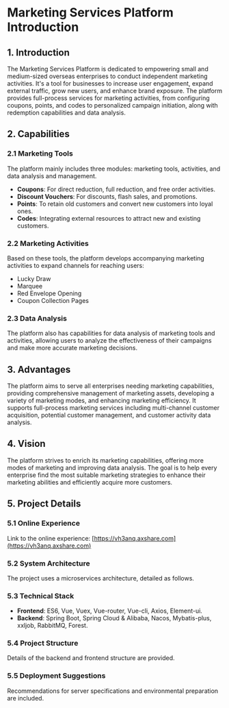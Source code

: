 # Marketing Services Platform Introduction

## 1. Introduction
The Marketing Services Platform is dedicated to empowering small and medium-sized overseas enterprises to conduct independent marketing activities. It's a tool for businesses to increase user engagement, expand external traffic, grow new users, and enhance brand exposure. The platform provides full-process services for marketing activities, from configuring coupons, points, and codes to personalized campaign initiation, along with redemption capabilities and data analysis.

## 2. Capabilities
### 2.1 Marketing Tools
The platform mainly includes three modules: marketing tools, activities, and data analysis and management.
- **Coupons**: For direct reduction, full reduction, and free order activities.
- **Discount Vouchers**: For discounts, flash sales, and promotions.
- **Points**: To retain old customers and convert new customers into loyal ones.
- **Codes**: Integrating external resources to attract new and existing customers.

### 2.2 Marketing Activities
Based on these tools, the platform develops accompanying marketing activities to expand channels for reaching users:
- Lucky Draw
- Marquee
- Red Envelope Opening
- Coupon Collection Pages

### 2.3 Data Analysis
The platform also has capabilities for data analysis of marketing tools and activities, allowing users to analyze the effectiveness of their campaigns and make more accurate marketing decisions.

## 3. Advantages
The platform aims to serve all enterprises needing marketing capabilities, providing comprehensive management of marketing assets, developing a variety of marketing modes, and enhancing marketing efficiency. It supports full-process marketing services including multi-channel customer acquisition, potential customer management, and customer activity data analysis.

## 4. Vision
The platform strives to enrich its marketing capabilities, offering more modes of marketing and improving data analysis. The goal is to help every enterprise find the most suitable marketing strategies to enhance their marketing abilities and efficiently acquire more customers.

## 5. Project Details
### 5.1 Online Experience
Link to the online experience: [https://vh3anq.axshare.com](https://vh3anq.axshare.com)

### 5.2 System Architecture
The project uses a microservices architecture, detailed as follows.

### 5.3 Technical Stack
- **Frontend**: ES6, Vue, Vuex, Vue-router, Vue-cli, Axios, Element-ui.
- **Backend**: Spring Boot, Spring Cloud & Alibaba, Nacos, Mybatis-plus, xxljob, RabbitMQ, Forest.

### 5.4 Project Structure
Details of the backend and frontend structure are provided.

### 5.5 Deployment Suggestions
Recommendations for server specifications and environmental preparation are included.
